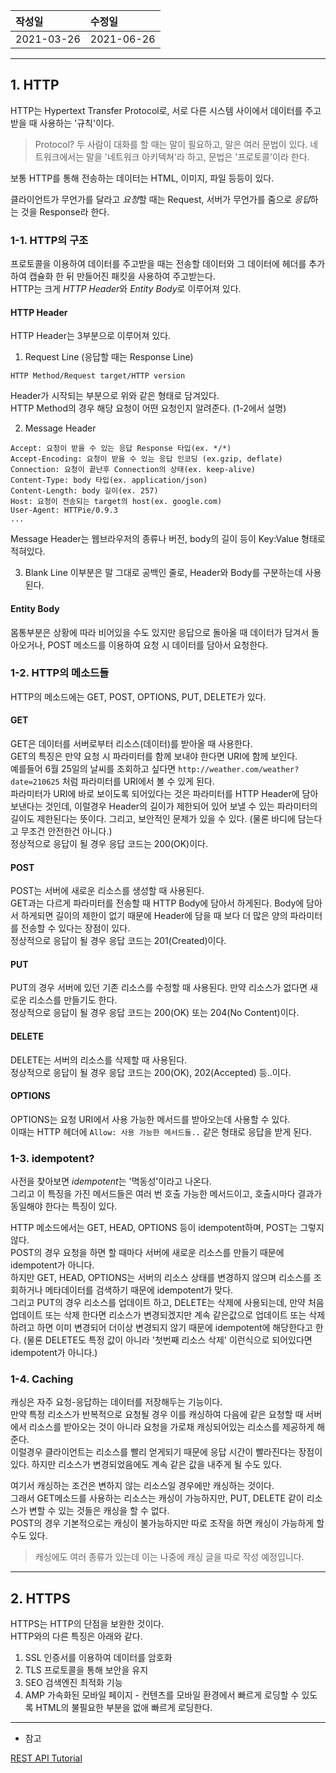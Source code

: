 |작성일|수정일|
|:----|:----|
|2021-03-26|2021-06-26|

--------

## 1. HTTP

HTTP는 Hypertext Transfer Protocol로, 서로 다른 시스템 사이에서 데이터를 주고받을 때 사용하는 '규칙'이다.

> Protocol? 두 사람이 대화를 할 때는 말이 필요하고, 말은 여러 문법이 있다. 네트워크에서는 말을 '네트워크 아키텍쳐'라 하고, 문법은 '프로토콜'이라 한다.

보통 HTTP를 통해 전송하는 데이터는 HTML, 이미지, 파일 등등이 있다.

클라이언트가 무언가를 달라고 *요청*할 때는 Request, 서버가 무언가를 줌으로 *응답*하는 것을 Response라 한다.

### 1-1. HTTP의 구조

프로토콜을 이용하여 데이터를 주고받을 때는 전송할 데이터와  그 데이터에 헤더를 추가하여 캡슐화 한 뒤 만들어진 패킷을 사용하여 주고받는다.    
HTTP는 크게 *HTTP Header*와 *Entity Body*로 이루어져 있다.

#### HTTP Header

HTTP Header는 3부분으로 이루어져 있다.    
1. Request Line (응답할 때는 Response Line)
```
HTTP Method/Request target/HTTP version
```
Header가 시작되는 부분으로 위와 같은 형태로 담겨있다.    
HTTP Method의 경우 해당 요청이 어떤 요청인지 알려준다. (1-2에서 설명)    

2. Message Header
```
Accept: 요청이 받을 수 있는 응답 Response 타입(ex. */*)
Accept-Encoding: 요청이 받을 수 있는 응답 인코딩 (ex.gzip, deflate)
Connection: 요청이 끝난후 Connection의 상태(ex. keep-alive)
Content-Type: body 타입(ex. application/json)
Content-Length: body 길이(ex. 257)
Host: 요청이 전송되는 target의 host(ex. google.com)
User-Agent: HTTPie/0.9.3
...
```
Message Header는 웹브라우저의 종류나 버전, body의 길이 등이 Key:Value 형태로 적혀있다.    

3. Blank Line
이부분은 말 그대로 공백인 줄로, Header와 Body를 구분하는데 사용된다.    

#### Entity Body

몸통부분은 상황에 따라 비어있을 수도 있지만 응답으로 돌아올 때 데이터가 담겨서 돌아오거나, POST 메소드를 이용하여 요청 시 데이터를 담아서 요청한다.    


### 1-2. HTTP의 메소드들

HTTP의 메소드에는 GET, POST, OPTIONS, PUT, DELETE가 있다.

#### GET

GET은 데이터를 서버로부터 리소스(데이터)를 받아올 때 사용한다.    
GET의 특징은 만약 요청 시 파라미터를 함께 보내야 한다면 URI에 함께 보인다.    
예를들어 6월 25일의 날씨를 조회하고 싶다면 `http://weather.com/weather?date=210625` 처럼 파라미터를 URI에서 볼 수 있게 된다.    
파라미터가 URI에 바로 보이도록 되어있다는 것은 파라미터를 HTTP Header에 담아 보낸다는 것인데, 이럴경우 Header의 길이가 제한되어 있어 보낼 수 있는 파라미터의 길이도 제한된다는 뜻이다. 그리고, 보안적인 문제가 있을 수 있다. (물론 바디에 담는다고 무조건 안전한건 아니다.)    
정상적으로 응답이 될 경우 응답 코드는 200(OK)이다.

#### POST

POST는 서버에 새로운 리소스를 생성할 때 사용된다.    
GET과는 다르게 파라미터를 전송할 때 HTTP Body에 담아서 하게된다. Body에 담아서 하게되면 길이의 제한이 없기 때문에 Header에 담을 때 보다 더 많은 양의 파라미터를 전송할 수 있다는 장점이 있다.    
정상적으로 응답이 될 경우 응답 코드는 201(Created)이다.

#### PUT

PUT의 경우 서버에 있던 기존 리소스를 수정할 때 사용된다. 만약 리소스가 없다면 새로운 리소스를 만들기도 한다.    
정상적으로 응답이 될 경우 응답 코드는 200(OK) 또는 204(No Content)이다.

#### DELETE

DELETE는 서버의 리소스를 삭제할 때 사용된다.    
정상적으로 응답이 될 경우 응답 코드는 200(OK), 202(Accepted) 등..이다.

#### OPTIONS

OPTIONS는 요청 URI에서 사용 가능한 메서드를 받아오는데 사용할 수 있다.    
이때는 HTTP 헤더에 `Allow: 사용 가능한 메서드들..` 같은 형태로 응답을 받게 된다.
    
### 1-3. idempotent?

사전을 찾아보면 *idempotent*는 '멱동성'이라고 나온다.     
그리고 이 특징을 가진 메서드들은 여러 번 호출 가능한 메서드이고, 호출시마다 결과가 동일해야 한다는 특징이 있다.

HTTP 메소드에서는 GET, HEAD, OPTIONS 등이 idempotent하며, POST는 그렇지 않다.    
POST의 경우 요청을 하면 할 때마다 서버에 새로운 리소스를 만들기 때문에 idempotent가 아니다.    
하지만 GET, HEAD, OPTIONS는 서버의 리소스 상태를 변경하지 않으며 리소스를 조회하거나 메타데이터를 검색하기 때문에 idempotent가 맞다.    
그리고 PUT의 경우 리소스를 업데이트 하고, DELETE는 삭제에 사용되는데, 만약 처음 업데이트 또는 삭제 한다면 리소스가 변경되겠지만 계속 같은값으로 업데이트 또는 삭제하려고 하면 이미 변경되어 더이상 변경되지 않기 때문에 idempotent에 해당한다고 한다. (물론 DELETE도 특정 값이 아니라 '첫번째 리소스 삭제' 이런식으로 되어있다면 idempotent가 아니다.)

### 1-4. Caching

캐싱은 자주 요청-응답하는 데이터를 저장해두는 기능이다.    
만약 특정 리소스가 반복적으로 요청될 경우 이를 캐싱하여 다음에 같은 요청할 때 서버에서 리소스를 받아오는 것이 아니라 요청을 가로채 캐싱되어있는 리소스를 제공하게 해준다.    
이럴경우 클라이언트는 리소스를 빨리 얻게되기 때문에 응답 시간이 빨라진다는 장점이 있다. 하지만 리소스가 변경되었음에도 계속 같은 값을 내주게 될 수도 있다.    

여기서 캐싱하는 조건은 변하지 않는 리소스일 경우에만 캐싱하는 것이다.    
그래서 GET메소드를 사용하는 리소스는 캐싱이 가능하지만, PUT, DELETE 같이 리소스가 변할 수 있는 것들은 캐싱을 할 수 없다.    
POST의 경우 기본적으로는 캐싱이 불가능하지만 따로 조작을 하면 캐싱이 가능하게 할 수도 있다.

> 캐싱에도 여러 종류가 있는데 이는 나중에 캐싱 글을 따로 작성 예정입니다.

----

## 2. HTTPS

HTTPS는 HTTP의 단점을 보완한 것이다.    
HTTP와의 다른 특징은 아래와 같다.

1. SSL 인증서를 이용하여 데이터를 암호화
2. TLS 프로토콜을 통해 보안을 유지
3. SEO 검색엔진 최적화 기능
4. AMP 가속화된 모바일 페이지 - 컨텐츠를 모바일 환경에서 빠르게 로딩할 수 있도록 HTML의 불필요한 부분을 없애 빠르게 로딩한다.


<hr>

- 참고

[REST API Tutorial](https://restfulapi.net/)
